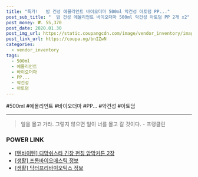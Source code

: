 ```yaml
--- 
title: "특가!   밤 건성 에몰리언트 바이오더마 500ml 악건성 아토덤 PP..." 
post_sub_title: "  밤 건성 에몰리언트 바이오더마 500ml 악건성 아토덤 PP 2개 x2" 
post_money: ₩. 55,370 
post_date: 2020.01.30 
post_img_url: https://static.coupangcdn.com/image/vendor_inventory/images/2018/09/06/16/2/87620ddd-6a4a-416a-806d-aaff01311ca6.jpg 
post_link_url: https://coupa.ng/bnIZwN 
categories: 
  - vendor_inventory 
tags: 
  - 500ml 
  - 에몰리언트 
  - 바이오더마 
  - PP... 
  - 악건성 
  - 아토덤 
--- 
```

  #500ml #에몰리언트 #바이오더마 #PP... #악건성 #아토덤 
<hr> 

> 일을 몰고 가라. 그렇지 않으면 일이 너를 몰고 갈 것이다. - 프랭클린 


### POWER LINK

* <a href="https://blog.naver.com/fasyy4321/221784318661" target="_blank">[텐바이텐] 디망쉬스타 긴창 펀칭 암막커튼 2장</a>
* <a href="https://blog.naver.com/santokki14/221763576183" target="_blank"> [생활] 프롬바이오매스틱 정보 </a>
* <a href="https://blog.naver.com/santokki14/221766479876" target="_blank"> [생활] 닥터프리바이오틱스 정보 </a>
